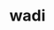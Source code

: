 ---
category: 4-letters
denotation: null
name: wadi
reference_link: https://www.etymonline.com/word/wadi
root_language: null
root_name: null
title: wadi
type: free
word_sums:
- respelling: wadi
  sum: 'Wadi + '
---